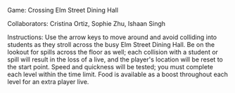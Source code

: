 Game: Crossing Elm Street Dining Hall 

Collaborators: Cristina Ortiz, Sophie Zhu, Ishaan Singh 

Instructions: Use the arrow keys to move around and avoid colliding into students as they stroll across the busy Elm Street Dining Hall. Be on the lookout for spills across the floor as well; each collision with a student or spill will result in the loss of a live, and the player's location will be reset to the start point. Speed and quickness will be tested; you must complete each level within the time limit. Food is available as a boost throughout each level for an extra player live.
